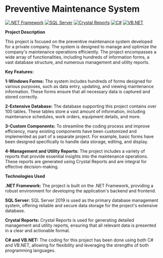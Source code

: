 # Preventive Maintenance System

[![.NET Framework](https://img.shields.io/badge/.NET%20Framework-4.x-blue)](https://dotnet.microsoft.com/download/dotnet-framework)
[![SQL Server](https://img.shields.io/badge/SQL%20Server-2019-red)](https://www.microsoft.com/en-us/sql-server/sql-server-2019)
[![Crystal Reports](https://img.shields.io/badge/Crystal%20Reports-SAP%20BusinessObjects-yellow)](https://www.sap.com/products/crystal-reports.html)
[![C#](https://img.shields.io/badge/C%23-8.0%2B-blueviolet)](https://docs.microsoft.com/en-us/dotnet/csharp/)
[![VB.NET](https://img.shields.io/badge/VB.NET-Visual%20Basic-ff69b4)](https://docs.microsoft.com/en-us/dotnet/visual-basic/)


**Project Description**

This project is focused on the preventive maintenance system developed for a private company. The system is designed to manage and optimize the company's maintenance operations efficiently. The project encompasses a wide array of functionalities, including hundreds of information forms, a vast database structure, and numerous management and utility reports.

**Key Features:**

**1-Windows Forms:** The system includes hundreds of forms designed for various purposes, such as data entry, updating, and viewing maintenance information. These forms ensure that all necessary data is captured and stored correctly.

**2-Extensive Database:** The database supporting this project contains over 100 tables. These tables store a vast amount of information, including maintenance schedules, work orders, equipment details, and more.

**3-Custom Components:** To streamline the coding process and improve efficiency, many existing components have been customized and implemented as part of a separate project. For example, basic forms have been designed specifically to handle data storage, editing, and display.

**4-Management and Utility Reports:**  The project includes a variety of reports that provide essential insights into the maintenance operations. These reports are generated using Crystal Reports and are integral for effective decision-making.

**Technologies Used**

**.NET Framework:** The project is built on the .NET Framework, providing a robust environment for developing the application's backend and frontend.

**SQL Server:** SQL Server 2019 is used as the primary database management system, offering reliable and secure data storage for the project's extensive database.

**Crystal Reports:** Crystal Reports is used for generating detailed management and utility reports, ensuring that all relevant data is presented in a clear and actionable format.

**C# and VB.NET:** The coding for this project has been done using both C# and VB.NET, allowing for flexibility and leveraging the strengths of both programming languages.

